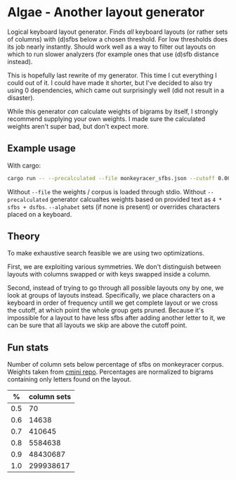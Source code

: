 # Algae - Another layout generator

Logical keyboard layout generator. Finds *all* keyboard layouts (or rather sets
of columns) with (d)sfbs below a chosen threshold. For low thresholds does its
job nearly instantly. Should work well as a way to filter out layouts on which
to run slower analyzers (for example ones that use (d)sfb distance instead).

This is hopefully last rewrite of my generator. This time I cut everything I
could out of it. I could have made it shorter, but I've decided to also try
using 0 dependencies, which came out surprisingly well (did not result in
a disaster).

While this generator *can* calculate weights of bigrams by itself, I strongly
recommend supplying your own weights. I made sure the calculated weights aren't
super bad, but don't expect more.

## Example usage

With cargo:

```sh
cargo run -- --precalculated --file monkeyracer_sfbs.json --cutoff 0.006
```

Without `--file` the weights / corpus is loaded through stdio. Without
`--precalculated` generator calcualtes weights based on provided text as `4 *
sfbs + dsfbs`. `--alphabet` sets (if none is present) or overrides characters
placed on a keyboard.

## Theory

To make exhaustive search feasible we are using two optimizations.

First, we are exploiting various symmetries. We don't distinguish between
layouts with columns swapped or with keys swapped inside a column.

Second, instead of trying to go through all possible layouts ony by one, we look
at groups of layouts instead. Specifically, we place characters on a keyboard
in order of frequency untill we get complete layout or we cross the cutoff, at
which point the whole group gets pruned. Because it's impossible for a layout
to have less sfbs after adding another letter to it, we can be sure that all
layouts we skip are above the cutoff point.

## Fun stats

Number of column sets below percentage of sfbs on monkeyracer corpus. Weights
taken from [cmini repo](https://github.com/Apsu/cmini/). Percentages are
normalized to bigrams containing only letters found on the layout.

|  %  | column sets |
|-----|-------------|
| 0.5 |          70 |
| 0.6 |       14638 |
| 0.7 |      410645 |
| 0.8 |     5584638 |
| 0.9 |    48430687 |
| 1.0 |   299938617 |
